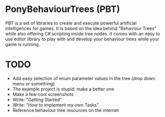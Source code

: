 PonyBehaviourTrees (PBT)
========================

PBT is a set of libraries to create and execute powerful artificial intelligences for games.
It is based on the idea behind "Behaviour Trees" while also offering C# scripting inside tree nodes.
It comes with an easy to use editor library to play with and develop your behaviour trees while your game is running.

TODO
====

- Add easy selection of enum parameter values in the tree (drop down menu or something)
- The example project is stupid; make a better one
- Make a few cool screenshots
- Write: "Getting Started"
- Write: "How to implement my own Tasks"
- Reference behaviour tree resources on the internet